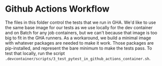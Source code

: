 # Github Actions Workflow

The files in this folder control the tests that we run in GHA.  We'd like to use the same base image for our tests as we use locally for the dev container and on Batch for any job containers, but we can't because that image is too big to fit in the GHA runners. As a workaround, we build a minimal image with whatever packages are needed to make it work. Those packages are pip-installed, and represent the bare minimum to make the tests pass. To test that locally, run the script `.devcontainer/scripts/3_test_pytest_in_github_actions_container.sh`.
